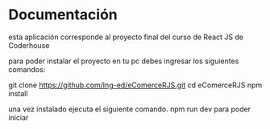 # Documentación
esta aplicación corresponde al proyecto final del curso de React JS de Coderhouse

para poder instalar el proyecto en tu pc debes ingresar los siguientes comandos:

git clone https://github.com/Ing-ed/eComerceRJS.git
cd eComerceRJS
npm install

una vez instalado ejecuta el siguiente comando.
npm run dev
para poder iniciar
